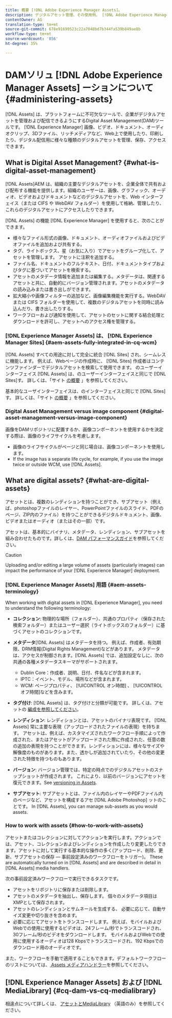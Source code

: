 ```yaml
---
title: 概要 [!DNL Adobe Experience Manager Assets]。
description: デジタルアセット管理、その使用例、 [!DNL Adobe Experience Manager Asset] およびオファーについて説明します。
contentOwner: AG
translation-type: tm+mt
source-git-commit: 678e91699523c22a7048bd7b344fa539b849ae8b
workflow-type: tm+mt
source-wordcount: '856'
ht-degree: 35%

---
```



# DAMソリュ [!DNL Adobe Experience Manager Assets] ーションについて {#administering-assets}

[!DNL Assets] は、プラットフォームに不可欠なツールで、企業がデジタルアセットを管理および配信できるようにするDigital Asset Management(DAM)ツールです。 [!DNL Experience Manager] 画像、ビデオ、ドキュメント、オーディオクリップ、3Dファイル、リッチメディアなど、Web上で使用したり、印刷したり、デジタル配信用に様々な種類のデジタルアセットを管理、保存、アクセスできます。

## What is Digital Asset Management? {#what-is-digital-asset-management}

[!DNL Assets]AEM は、組織の主要なデジタルアセットを、企業全体で共有および配布する機能を提供します。組織のユーザーは、画像、グラフィック、オーディオ、ビデオおよびドキュメントなどのデジタルアセットを、Web インターフェイス（または CIFS や WebDAV フォルダー）を使用して格納、管理したり、これらのデジタルアセットにアクセスしたりできます。

[!DNL Assets] の機能 [!DNL Experience Manager] を使用すると、次のことができます。

* 様々なファイル形式の画像、ドキュメント、オーディオファイルおよびビデオファイルを追加および共有する。
* タグ、ライトボックス、星（お気に入り）でアセットをグループ化して、アセットを管理します。 アセットに注釈を追加する。
* ファイル名、ドキュメントのフルテキスト、日付、ドキュメントタイプおよびタグに基づいてアセットを検索する。
* アセットのメタデータ情報を追加または編集する。メタデータは、関連するアセットと共に、自動的にバージョン管理されます。アセットのメタデータの読み込みまたは書き出しができます。
* 拡大縮小や画像フィルターの追加など、画像編集機能を実行する。WebDAV または CIFS フォルダーを使用して、複数のデジタルアセットを同時に読み込んだり、書き出したりする。
* ワークフローおよび通知を使用して、アセットのセットに関する結合処理とダウンロードを許可し、アセットへのアクセス権を管理する。

### [!DNL Experience Manager Assets] は、 [!DNL Experience Manager Sites] {#aem-assets-fully-integrated-in-cq-wcm}

[!DNL Assets] すべての用途に対して完全に統合 [!DNL Sites] され、シームレスに機能します。 例えば、Webページの作成時に、 [!DNL Sites] 作成者はコンテンツファインダーでデジタルアセットを検索して使用できます。 のユーザーインターフェイス [!DNL Assets] は、のユーザーインターフェイスと同じで [!DNL Sites]す。 詳しくは、「サイト [の概要](/help/sites-authoring/page-authoring.md) 」を参照してください。

基本的なユーザインターフェイスは、のインターフェイスと同じで [!DNL Sites]す。 詳しくは、「サイト [の概要](/help/sites-authoring/page-authoring.md) 」を参照してください。

### Digital Asset Management versus image component {#digital-asset-management-versus-image-component}

画像をDAMリポジトリに配置するか、画像コンポーネントを使用するかを決定する際は、画像のライフサイクルを考慮します。

* 画像のライフサイクルがページと同じ場合は、画像コンポーネントを使用します。
* If the image has a separate life cycle, for example, if you use the image twice or outside WCM, use [!DNL Assets].

## What are digital assets? {#what-are-digital-assets}

アセットとは、複数のレンディションを持つことができ、サブアセット（例えば、photoshopファイルのレイヤー、PowerPointファイルのスライド、PDFのページ、ZIP内のファイル）を持つことができるデジタルドキュメント、画像、ビデオまたはオーディオ（またはその一部）です。

アセットは、基本的にバイナリ、メタデータ、レンディション、サブアセットを組み合わせたものです。詳しくは、[DAM パフォーマンスガイド](/help/sites-deploying/assets-performance-sizing.md)を参照してください。

>[!CAUTION]
>
>Uploading and/or editing a large volume of assets (particularly images) can impact the performance of your [!DNL Experience Manager] deployment.

### [!DNL Experience Manager Assets] 用語 {#aem-assets-terminology}

When working with digital assets in [!DNL Experience Manager], you need to understand the following terminology:

* **コレクション**: 物理的な場所（フォルダー）、共通のプロパティ（保存された検索フォルダー）またはユーザー選択（ライトボックスのフォルダー）に基づくアセットのコレクションです。

* **メタデータ**[!DNL Assets] はメタデータを持つ。 例えば、作成者、有効期限、DRM情報(Digital Rights Management)などがあります。 メタデータは、アクセスが制御されます。[!DNL Assets] では、追加設定なしに、次の共通の各種メタデータスキーマがサポートされます。

   * Dublin Core：作成者、説明、日付、件名などが含まれます。
   * IPTC：イベント、モデル、場所などが含まれます。
   * WCM: ページプロパティ、 [!UICONTROL オン時間] 、 [!UICONTROL オフ時間]などを含みます。

* **タグ付け**: [!DNL Assets] は、タグ付けと分類が可能です。 詳しくは、アセットの [編成を参照してください](/help/assets/organize-assets.md)。

* **レンディション**: レンディションとは、アセットのバイナリ表現です。 [!DNL Assets] 常に主要な表現（アップロードされたファイルの表現）を持ちます。 アセットは、例えば、カスタマイズされたワークフロー手順によって作成された、またはアセットがアップロードされた際に作成された、任意の数の追加の表現を持つことができます。レンディションには、様々なサイズや解像度のものがあります。また、透かしが追加されていたり、その他の変更された特徴を持つものもあります。

* **バージョン**: バージョン管理では、特定の時点でのデジタルアセットのスナップショットが作成されます。 これにより、以前のバージョンにアセットを復元できます。See [versioning in Assets](managing-assets-touch-ui.md#asset-versioning).

* **サブアセット**: サブアセットとは、ファイル内のレイヤーやPDFファイル内のページなど、アセットを構成するアセ [!DNL Adobe Photoshop] ットのことです。 In [!DNL Assets], you can manage sub-assets as you would assets.

### How to work with assets {#how-to-work-with-assets}

アセットまたはコレクションに対してアクションを実行します。アクションでは、アセット、コレクションおよびレンディションを作成したり変更したりできます。アセットに対して実行する基本的な操作の多く(アップロード、削除、更新、サブアセットの保存 — 事前設定済みのワークフローをトリガー)。 These are automatically turned on in [!DNL Assets] and are described in detail in [!DNL Assets] media handlers.

次の事前設定済みワークフローで実行できるタスクです。

* アセットをリポジトリに保存または削除します。
* アセットのメタデータを抽出し、保存します。 個々のメタデータ項目はXMPとして保存されます。
* アセットのレンディションとサムネールを生成する、 必要に応じて、自動サイズ変更や切り抜きを含めます。
* 必要に応じてアセットをトランスコードします。 例えば、モバイルおよびWebでの使用に使用するビデオは、24フレーム/秒でトランスコードされ、30フレーム/秒のビデオをダウンロードします。 モバイルおよびWebでの使用に使用するオーディオは128 Kbpsでトランスコードされ、192 Kbpsでのダウンロード用のオーディオです。

また、ワークフローを手動で適用することもできます。デフォルトワークフローのリストについては、[ Assets メディアハンドラー](/help/assets/media-handlers.md)を参照してください。

## [!DNL Experience Manager Assets] および [!DNL MediaLibrary] {#cq-dam-vs-cq-medialibrary}

相違点について詳しくは、 [アセットとMediaLibrary](/help/assets/medialibrary.md) （英語のみ）を参照してください。
